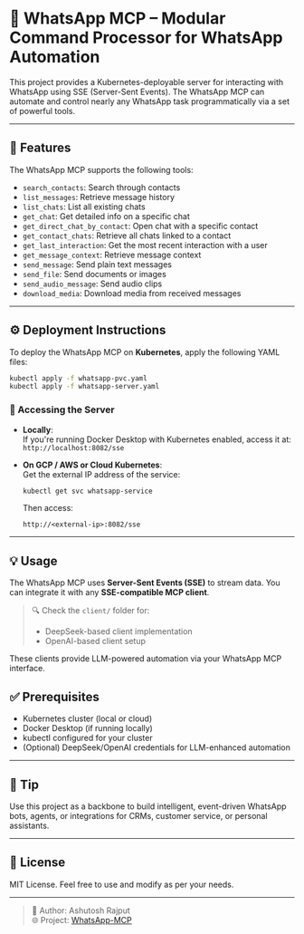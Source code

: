 # 📱 WhatsApp MCP – Modular Command Processor for WhatsApp Automation

This project provides a Kubernetes-deployable server for interacting with WhatsApp using SSE (Server-Sent Events). The WhatsApp MCP can automate and control nearly any WhatsApp task programmatically via a set of powerful tools.

---

## 🚀 Features

The WhatsApp MCP supports the following tools:

- `search_contacts`: Search through contacts
- `list_messages`: Retrieve message history
- `list_chats`: List all existing chats
- `get_chat`: Get detailed info on a specific chat
- `get_direct_chat_by_contact`: Open chat with a specific contact
- `get_contact_chats`: Retrieve all chats linked to a contact
- `get_last_interaction`: Get the most recent interaction with a user
- `get_message_context`: Retrieve message context
- `send_message`: Send plain text messages
- `send_file`: Send documents or images
- `send_audio_message`: Send audio clips
- `download_media`: Download media from received messages

---

## ⚙️ Deployment Instructions

To deploy the WhatsApp MCP on **Kubernetes**, apply the following YAML files:

```bash
kubectl apply -f whatsapp-pvc.yaml
kubectl apply -f whatsapp-server.yaml
```

### 📍 Accessing the Server

- **Locally**:  
  If you're running Docker Desktop with Kubernetes enabled, access it at:  
  `http://localhost:8082/sse`

- **On GCP / AWS or Cloud Kubernetes**:  
  Get the external IP address of the service:
  ```bash
  kubectl get svc whatsapp-service
  ```
  Then access:
  ```
  http://<external-ip>:8082/sse
  ```

---

## 💡 Usage

The WhatsApp MCP uses **Server-Sent Events (SSE)** to stream data. You can integrate it with any **SSE-compatible MCP client**.

> 🔍 Check the `client/` folder for:
> - DeepSeek-based client implementation
> - OpenAI-based client setup

These clients provide LLM-powered automation via your WhatsApp MCP interface.


## ✅ Prerequisites

- Kubernetes cluster (local or cloud)
- Docker Desktop (if running locally)
- kubectl configured for your cluster
- (Optional) DeepSeek/OpenAI credentials for LLM-enhanced automation

---

## 🧠 Tip

Use this project as a backbone to build intelligent, event-driven WhatsApp bots, agents, or integrations for CRMs, customer service, or personal assistants.

---

## 📜 License

MIT License. Feel free to use and modify as per your needs.

---

> 👤 Author: Ashutosh Rajput  
> 🌐 Project: [WhatsApp-MCP](#)
